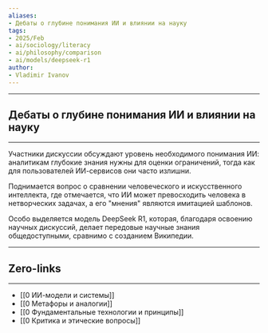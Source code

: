 ```yaml
---
aliases: 
- Дебаты о глубине понимания ИИ и влиянии на науку 
tags:
- 2025/Feb
- ai/sociology/literacy
- ai/philosophy/comparison
- ai/models/deepseek-r1
author:
- Vladimir Ivanov
---
```

-----
##  Дебаты о глубине понимания ИИ и влиянии на науку 
-----
Участники дискуссии обсуждают уровень необходимого понимания ИИ: аналитикам глубокие знания нужны для оценки ограничений, тогда как для пользователей ИИ-сервисов они часто излишни. 

Поднимается вопрос о сравнении человеческого и искусственного интеллекта, где отмечается, что ИИ может превосходить человека в нетворческих задачах, а его "мнения" являются имитацией шаблонов. 

Особо выделяется модель DeepSeek R1, которая, благодаря освоению научных дискуссий, делает передовые научные знания общедоступными, сравнимо с созданием Википедии.

---
## Zero-links
---
- [[0 ИИ-модели и системы]]
- [[0 Метафоры и аналогии]]
- [[0 Фундаментальные технологии и принципы]]
- [[0 Критика и этические вопросы]]